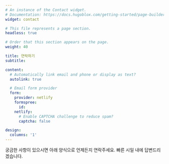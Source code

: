 ```yaml
---
# An instance of the Contact widget.
# Documentation: https://docs.hugoblox.com/getting-started/page-builder/
widget: contact

# This file represents a page section.
headless: true

# Order that this section appears on the page.
weight: 40

title: 연락하기
subtitle:

content:
  # Automatically link email and phone or display as text?
  autolink: true

  # Email form provider
  form:
    provider: netlify
    formspree:
      id:
    netlify:
      # Enable CAPTCHA challenge to reduce spam?
      captcha: false

design:
  columns: '1'
---
```

<div class="text-justify">
  궁금한 사항이 있으시면 아래 양식으로 언제든지 연락주세요. 빠른 시일 내에 답변드리겠습니다.
</div>